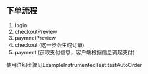 

## 下单流程

1. login
2. checkoutPreview
3. paymnetPreview
4. checkout (这一步会生成订单)
5. payment (获取支付信息，客户端根据信息调起支付)

使用详细步骤见ExampleInstrumentedTest.testAutoOrder

